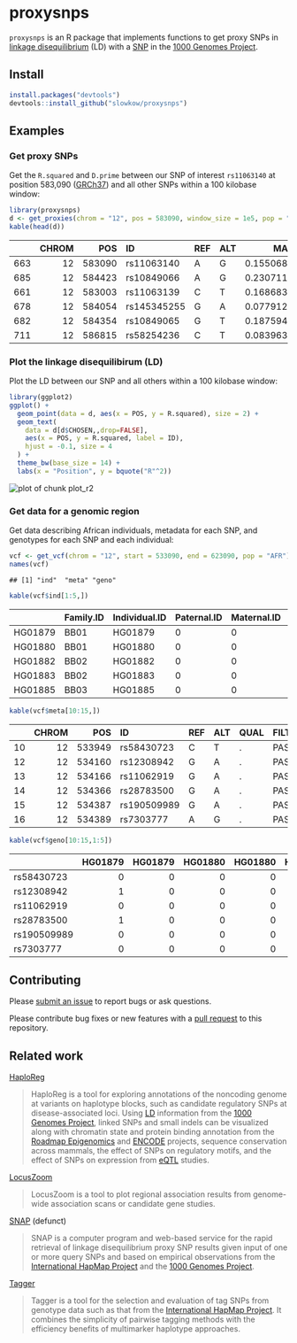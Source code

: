# proxysnps

`proxysnps` is an R package that implements functions to get proxy SNPs
in [linkage disequilibrium][LD] (LD) with a [SNP] in the [1000 Genomes
Project][1000genomes].



## Install


```r
install.packages("devtools")
devtools::install_github("slowkow/proxysnps")
```

## Examples

### Get proxy SNPs

Get the `R.squared` and `D.prime` between our SNP of interest `rs11063140` at
position 583,090 ([GRCh37]) and all other SNPs within a 100 kilobase window:


```r
library(proxysnps)
d <- get_proxies(chrom = "12", pos = 583090, window_size = 1e5, pop = "AFR")
kable(head(d))
```



|    | CHROM|    POS|ID          |REF |ALT |       MAF| R.squared|  D.prime|CHOSEN |
|:---|-----:|------:|:-----------|:---|:---|---------:|---------:|--------:|:------|
|663 |    12| 583090|rs11063140  |A   |G   | 0.1550681|  1.000000| 1.000000|TRUE   |
|685 |    12| 584423|rs10849066  |A   |G   | 0.2307110|  0.596535| 0.987318|FALSE  |
|661 |    12| 583003|rs11063139  |C   |T   | 0.1686838|  0.546084| 0.777021|FALSE  |
|678 |    12| 584054|rs145345255 |G   |A   | 0.0779123|  0.429203| 0.965528|FALSE  |
|682 |    12| 584354|rs10849065  |G   |T   | 0.1875946|  0.375957| 0.687769|FALSE  |
|711 |    12| 586815|rs58254236  |C   |T   | 0.0839637|  0.361458| 0.850726|FALSE  |

### Plot the linkage disequilibirum (LD)

Plot the LD between our SNP and all others within a 100 kilobase window:
  

```r
library(ggplot2)
ggplot() +
  geom_point(data = d, aes(x = POS, y = R.squared), size = 2) +
  geom_text(
    data = d[d$CHOSEN,,drop=FALSE],
    aes(x = POS, y = R.squared, label = ID),
    hjust = -0.1, size = 4
  ) +
  theme_bw(base_size = 14) +
  labs(x = "Position", y = bquote("R"^2))
```

![plot of chunk plot_r2](https://github.com/slowkow/proxysnps/blob/master/figures/README/plot_r2-1.png) 

### Get data for a genomic region

Get data describing African individuals, metadata for each SNP, and
genotypes for each SNP and each individual:


```r
vcf <- get_vcf(chrom = "12", start = 533090, end = 623090, pop = "AFR")
names(vcf)
```

```
## [1] "ind"  "meta" "geno"
```


```r
kable(vcf$ind[1:5,])
```



|        |Family.ID |Individual.ID |Paternal.ID |Maternal.ID |Gender |Population |Relationship |Siblings |Second.Order |Third.Order |Other.Comments |SuperPopulation |
|:-------|:---------|:-------------|:-----------|:-----------|:------|:----------|:------------|:--------|:------------|:-----------|:--------------|:---------------|
|HG01879 |BB01      |HG01879       |0           |0           |male   |ACB        |father       |0        |0            |0           |0              |AFR             |
|HG01880 |BB01      |HG01880       |0           |0           |female |ACB        |mother       |0        |0            |0           |0              |AFR             |
|HG01882 |BB02      |HG01882       |0           |0           |male   |ACB        |father       |0        |0            |0           |0              |AFR             |
|HG01883 |BB02      |HG01883       |0           |0           |female |ACB        |mother       |0        |0            |0           |0              |AFR             |
|HG01885 |BB03      |HG01885       |0           |0           |male   |ACB        |father       |0        |0            |0           |0              |AFR             |


```r
kable(vcf$meta[10:15,])
```



|   | CHROM|    POS|ID          |REF |ALT |QUAL |FILTER |INFO |
|:--|-----:|------:|:-----------|:---|:---|:----|:------|:----|
|10 |    12| 533949|rs58430723  |C   |T   |.    |PASS   |.    |
|12 |    12| 534160|rs12308942  |G   |A   |.    |PASS   |.    |
|13 |    12| 534166|rs11062919  |G   |A   |.    |PASS   |.    |
|14 |    12| 534366|rs28783500  |G   |A   |.    |PASS   |.    |
|15 |    12| 534387|rs190509989 |G   |A   |.    |PASS   |.    |
|16 |    12| 534389|rs7303777   |A   |G   |.    |PASS   |.    |


```r
kable(vcf$geno[10:15,1:5])
```



|            | HG01879| HG01879| HG01880| HG01880| HG01882|
|:-----------|-------:|-------:|-------:|-------:|-------:|
|rs58430723  |       0|       0|       0|       0|       0|
|rs12308942  |       1|       0|       0|       0|       0|
|rs11062919  |       0|       0|       0|       0|       0|
|rs28783500  |       1|       0|       0|       0|       0|
|rs190509989 |       0|       0|       0|       0|       0|
|rs7303777   |       0|       0|       0|       0|       0|

## Contributing

Please [submit an issue][issues] to report bugs or ask questions.

Please contribute bug fixes or new features with a [pull request][pull] to this
repository.

[issues]: https://github.com/slowkow/proxysnps/issues
[pull]: https://help.github.com/articles/using-pull-requests/

## Related work

[HaploReg][haploreg]

> HaploReg is a tool for exploring annotations of the noncoding genome at
> variants on haplotype blocks, such as candidate regulatory SNPs at
> disease-associated loci. Using [LD] information from the [1000 Genomes
> Project][1000genomes], linked SNPs and small indels can be visualized along
> with chromatin state and protein binding annotation from the [Roadmap
> Epigenomics][roadmap] and [ENCODE] projects, sequence conservation across
> mammals, the effect of SNPs on regulatory motifs, and the effect of SNPs on
> expression from [eQTL] studies.

[LocusZoom][locuszoom]

> LocusZoom is a tool to plot regional association results from genome-wide
> association scans or candidate gene studies.

[SNAP][snap] (defunct)

> SNAP is a computer program and web-based service for the rapid retrieval of
> linkage disequilibrium proxy SNP results given input of one or more query
> SNPs and based on empirical observations from the [International HapMap
> Project][hapmap] and the [1000 Genomes Project][1000genomes].

[Tagger][tagger]

> Tagger is a tool for the selection and evaluation of tag SNPs from genotype
> data such as that from the [International HapMap Project][hapmap]. It
> combines the simplicity of pairwise tagging methods with the efficiency
> benefits of multimarker haplotype approaches.

[LD]: https://en.wikipedia.org/wiki/Linkage_disequilibrium
[SNP]: https://en.wikipedia.org/wiki/Single-nucleotide_polymorphism
[eQTL]: https://en.wikipedia.org/wiki/Expression_quantitative_trait_loci

[hapmap]: http://www.hapmap.org/
[1000genomes]: http://www.1000genomes.org/
[GRCh37]: http://www.1000genomes.org/faq/which-reference-assembly-do-you-use
[roadmap]: http://www.roadmapepigenomics.org/
[ENCODE]: https://www.encodeproject.org/

[haploreg]: http://www.broadinstitute.org/mammals/haploreg/
[locuszoom]: http://locuszoom.sph.umich.edu/locuszoom/
[snap]: http://www.broadinstitute.org/mpg/snap/
[tagger]: https://www.broadinstitute.org/mpg/tagger/
